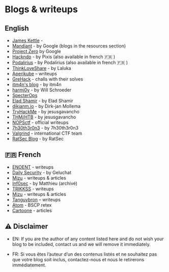 # Blogs & writeups

## English
- [James Kettle](https://jameskettle.com/) -
- [Mandiant](https://www.mandiant.com/) - by Google (blogs in the resources section)
- [Project Zero](https://googleprojectzero.blogspot.com/) by Google
- [Hackndo](https://en.hackndo.com/) - by Pixis (also available in french 🇫🇷 )
- [Podalirius](https://podalirius.net/en/) - by Podalirius (also available in french 🇫🇷 )
- [ThinkLoveShare](https://thinkloveshare.com/) - by Laluka
- [Aperikube](https://www.aperikube.fr/) –  writeups
- [GreHack](https://github.com/GreHack/CTF-challs) - challs with their solves
- [itm4n's blog](https://itm4n.github.io/) - by itm4n
- [harmj0y](https://blog.harmj0y.net/) - by Will Schroeder
- [SpecterOps](https://specterops.io/blog/) 
- [Elad Shamir](https://eladshamir.com/) - by  Elad Shamir
- [dikjanm.io](https://dirkjanm.io/) - by Dirk-jan Mollema
- [TryHackMe](https://jesusgavancho.gitbook.io/writeups) - by jesusgavancho
- [THM/HTB](https://github.com/jesusgavancho/TryHackMe_and_HackTheBox) - by jesusgavancho
- [NOPSctf](https://github.com/N0PSctf) - official writeups
- [7h30th3r0n3](https://7h30th3r0n3.fr/) - by 7h30th3r0n3
- [Valgrind](https://www.valgrindc.tf) - international CTF team
- [RatSec Blog](https://blog.hackxpert.com/) - by RatSec 

## 🇫🇷 French 
- [ENOENT](https://bitsdeep.com/) - writeups
- [Daily Security](https://www.dailysecurity.fr/) - by Geluchat
- [Mizu](https://mizu.re/) - writeups & articles
- [Inf0sec](https://web.archive.org/web/20230402044929/https://inf0sec.fr/) - by Matthieu (archivé)
- [TRIKKSS](https://trikkss.github.io/) - writeups
- [Mizu](https://mizu.re/) - writeups & articles
- [Tanguybron](https://tanguybron.gitlab.io/404ctf-writeups/) – writeups
- [Atom](https://at0m.space/) - BSCP retex
- [Cartoone](https://cartoone222.github.io/) - articles

## ⚠️ Disclaimer

- EN: If you are the author of any content listed here and do not wish your blog to be included, contact us and we will remove it immediately.

- FR: Si vous êtes l’auteur d’un des contenus listés et ne souhaitez pas que votre blog soit inclus, contactez-nous et nous le retirerons immédiatement.
